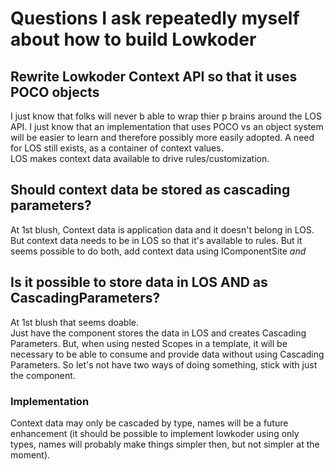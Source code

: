 ﻿# Questions I ask repeatedly myself about how to build Lowkoder

## Rewrite Lowkoder Context API so that it uses POCO objects
I just know that folks will never b able to wrap thier p brains around the LOS API.
I just know that an implementation that uses POCO vs an object system will be easier to learn and therefore possibly more easily adopted.
A need for LOS still exists, as a container of context values.  
LOS makes context data available to drive rules/customization.

## Should context data be stored as cascading parameters?
At 1st blush, Context data is application data and it doesn't belong in LOS.
But context data needs to be in LOS so that it's available to rules.
But it seems possible to do both, add context data using IComponentSite *and*

## Is it possible to store data in LOS AND as CascadingParameters?
At 1st blush that seems doable.  
Just have the <Scope> component stores the data in LOS and creates Cascading Parameters.
But, when using nested Scopes in a template, it will be necessary to be able to consume and provide 
data without using Cascading Parameters.
So let's not have two ways of doing something, stick with just the <Scope> component.


### Implementation
Context data may only be cascaded by type, names will be a future enhancement (it should be possible to implement 
lowkoder using only types, names will probably make things simpler then, but not simpler at the moment).

